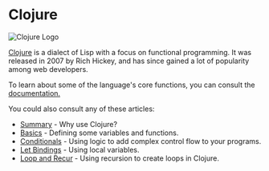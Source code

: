 # Clojure

![Clojure Logo](https://i.imgur.com/bxuV5nJ.png)

[Clojure](https://clojure.org/) is a dialect of Lisp with a focus on functional programming. It was released in 2007 by Rich Hickey, and has since gained a lot of popularity among web developers.

To learn about some of the language's core functions, you can consult the [documentation.](https://clojuredocs.org/)

You could also consult any of these articles:

- [Summary](Clojure-Summary) - Why use Clojure?
- [Basics](Clojure-Basics) - Defining some variables and functions.
- [Conditionals](Clojure-Conditionals) - Using logic to add complex control flow to your programs.
- [Let Bindings](Clojure-Let-Bindings) - Using local variables.
- [Loop and Recur](Clojure-Loop-Recur) - Using recursion to create loops in Clojure.
